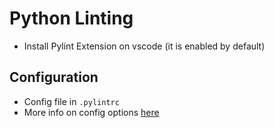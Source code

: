 # Python Linting

- Install Pylint Extension on vscode (it is enabled by default)

## Configuration

- Config file in `.pylintrc`
- More info on config options [here](https://docs.pylint.org/features.html#pylint-checkers-options-and-switches)
